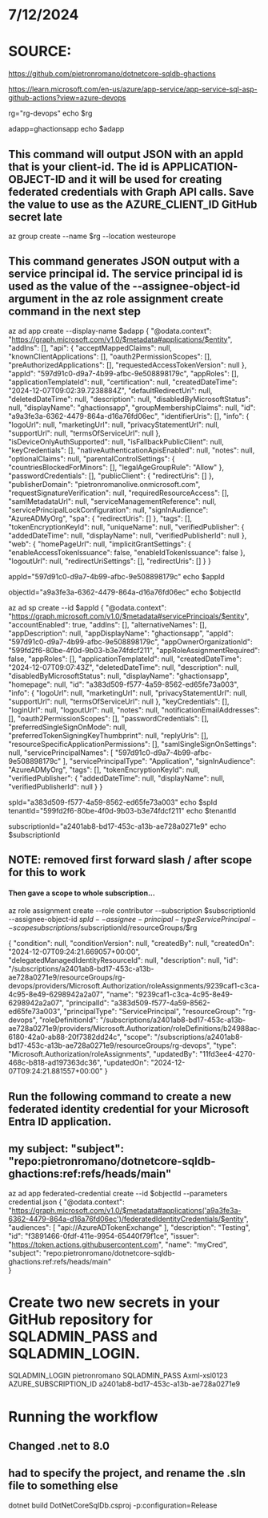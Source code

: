 # 7/12/2024
# SOURCE: 
https://github.com/pietronromano/dotnetcore-sqldb-ghactions

https://learn.microsoft.com/en-us/azure/app-service/app-service-sql-asp-github-actions?view=azure-devops


rg="rg-devops"
echo $rg

adapp=ghactionsapp
echo $adapp

## This command will output JSON with an appId that is your client-id. The id is APPLICATION-OBJECT-ID and it will be used for creating federated credentials with Graph API calls. Save the value to use as the AZURE_CLIENT_ID GitHub secret late
az group create --name $rg --location westeurope

## This command generates JSON output with a service principal id. The service principal id is used as the value of the --assignee-object-id argument in the az role assignment create command in the next step
az ad app create --display-name $adapp
{
  "@odata.context": "https://graph.microsoft.com/v1.0/$metadata#applications/$entity",
  "addIns": [],
  "api": {
    "acceptMappedClaims": null,
    "knownClientApplications": [],
    "oauth2PermissionScopes": [],
    "preAuthorizedApplications": [],
    "requestedAccessTokenVersion": null
  },
  "appId": "597d91c0-d9a7-4b99-afbc-9e508898179c",
  "appRoles": [],
  "applicationTemplateId": null,
  "certification": null,
  "createdDateTime": "2024-12-07T09:02:39.7238884Z",
  "defaultRedirectUri": null,
  "deletedDateTime": null,
  "description": null,
  "disabledByMicrosoftStatus": null,
  "displayName": "ghactionsapp",
  "groupMembershipClaims": null,
  "id": "a9a3fe3a-6362-4479-864a-d16a76fd06ec",
  "identifierUris": [],
  "info": {
    "logoUrl": null,
    "marketingUrl": null,
    "privacyStatementUrl": null,
    "supportUrl": null,
    "termsOfServiceUrl": null
  },
  "isDeviceOnlyAuthSupported": null,
  "isFallbackPublicClient": null,
  "keyCredentials": [],
  "nativeAuthenticationApisEnabled": null,
  "notes": null,
  "optionalClaims": null,
  "parentalControlSettings": {
    "countriesBlockedForMinors": [],
    "legalAgeGroupRule": "Allow"
  },
  "passwordCredentials": [],
  "publicClient": {
    "redirectUris": []
  },
  "publisherDomain": "pietronromanolive.onmicrosoft.com",
  "requestSignatureVerification": null,
  "requiredResourceAccess": [],
  "samlMetadataUrl": null,
  "serviceManagementReference": null,
  "servicePrincipalLockConfiguration": null,
  "signInAudience": "AzureADMyOrg",
  "spa": {
    "redirectUris": []
  },
  "tags": [],
  "tokenEncryptionKeyId": null,
  "uniqueName": null,
  "verifiedPublisher": {
    "addedDateTime": null,
    "displayName": null,
    "verifiedPublisherId": null
  },
  "web": {
    "homePageUrl": null,
    "implicitGrantSettings": {
      "enableAccessTokenIssuance": false,
      "enableIdTokenIssuance": false
    },
    "logoutUrl": null,
    "redirectUriSettings": [],
    "redirectUris": []
  }
}


appId="597d91c0-d9a7-4b99-afbc-9e508898179c"
echo $appId

objectId="a9a3fe3a-6362-4479-864a-d16a76fd06ec"
echo $objectId

az ad sp create --id $appId
{
  "@odata.context": "https://graph.microsoft.com/v1.0/$metadata#servicePrincipals/$entity",
  "accountEnabled": true,
  "addIns": [],
  "alternativeNames": [],
  "appDescription": null,
  "appDisplayName": "ghactionsapp",
  "appId": "597d91c0-d9a7-4b99-afbc-9e508898179c",
  "appOwnerOrganizationId": "599fd2f6-80be-4f0d-9b03-b3e74fdcf211",
  "appRoleAssignmentRequired": false,
  "appRoles": [],
  "applicationTemplateId": null,
  "createdDateTime": "2024-12-07T09:07:43Z",
  "deletedDateTime": null,
  "description": null,
  "disabledByMicrosoftStatus": null,
  "displayName": "ghactionsapp",
  "homepage": null,
  "id": "a383d509-f577-4a59-8562-ed65fe73a003",
  "info": {
    "logoUrl": null,
    "marketingUrl": null,
    "privacyStatementUrl": null,
    "supportUrl": null,
    "termsOfServiceUrl": null
  },
  "keyCredentials": [],
  "loginUrl": null,
  "logoutUrl": null,
  "notes": null,
  "notificationEmailAddresses": [],
  "oauth2PermissionScopes": [],
  "passwordCredentials": [],
  "preferredSingleSignOnMode": null,
  "preferredTokenSigningKeyThumbprint": null,
  "replyUrls": [],
  "resourceSpecificApplicationPermissions": [],
  "samlSingleSignOnSettings": null,
  "servicePrincipalNames": [
    "597d91c0-d9a7-4b99-afbc-9e508898179c"
  ],
  "servicePrincipalType": "Application",
  "signInAudience": "AzureADMyOrg",
  "tags": [],
  "tokenEncryptionKeyId": null,
  "verifiedPublisher": {
    "addedDateTime": null,
    "displayName": null,
    "verifiedPublisherId": null
  }
}

spId="a383d509-f577-4a59-8562-ed65fe73a003"
echo $spId
tenantId="599fd2f6-80be-4f0d-9b03-b3e74fdcf211"
echo $tenantId

subscriptionId="a2401ab8-bd17-453c-a13b-ae728a0271e9"
echo $subscriptionId
 
## NOTE: removed first forward slash / after scope for this to work
#### Then gave a scope to whole subscription...
az role assignment create --role contributor --subscription $subscriptionId --assignee-object-id  $spId --assignee-principal-type ServicePrincipal --scope subscriptions/$subscriptionId/resourceGroups/$rg

{
  "condition": null,
  "conditionVersion": null,
  "createdBy": null,
  "createdOn": "2024-12-07T09:24:21.669057+00:00",
  "delegatedManagedIdentityResourceId": null,
  "description": null,
  "id": "/subscriptions/a2401ab8-bd17-453c-a13b-ae728a0271e9/resourceGroups/rg-devops/providers/Microsoft.Authorization/roleAssignments/9239caf1-c3ca-4c95-8e49-6298942a2a07",
  "name": "9239caf1-c3ca-4c95-8e49-6298942a2a07",
  "principalId": "a383d509-f577-4a59-8562-ed65fe73a003",
  "principalType": "ServicePrincipal",
  "resourceGroup": "rg-devops",
  "roleDefinitionId": "/subscriptions/a2401ab8-bd17-453c-a13b-ae728a0271e9/providers/Microsoft.Authorization/roleDefinitions/b24988ac-6180-42a0-ab88-20f7382dd24c",
  "scope": "/subscriptions/a2401ab8-bd17-453c-a13b-ae728a0271e9/resourceGroups/rg-devops",
  "type": "Microsoft.Authorization/roleAssignments",
  "updatedBy": "11fd3ee4-4270-468c-b818-ad197363dc36",
  "updatedOn": "2024-12-07T09:24:21.881557+00:00"
}

## Run the following command to create a new federated identity credential for your Microsoft Entra ID application.
## my subject:  "subject": "repo:pietronromano/dotnetcore-sqldb-ghactions:ref:refs/heads/main"
az ad app federated-credential create --id $objectId --parameters credential.json
{
  "@odata.context": "https://graph.microsoft.com/v1.0/$metadata#applications('a9a3fe3a-6362-4479-864a-d16a76fd06ec')/federatedIdentityCredentials/$entity",
  "audiences": [
    "api://AzureADTokenExchange"
  ],
  "description": "Testing",
  "id": "f3891466-0fdf-411e-9954-65440f79f1ce",
  "issuer": "https://token.actions.githubusercontent.com",
  "name": "myCred",
  "subject": "repo:pietronromano/dotnetcore-sqldb-ghactions:ref:refs/heads/main"      
}


# Create two new secrets in your GitHub repository for SQLADMIN_PASS and SQLADMIN_LOGIN.
SQLADMIN_LOGIN pietronromano
SQLADMIN_PASS Axml-xsl0123
AZURE_SUBSCRIPTION_ID a2401ab8-bd17-453c-a13b-ae728a0271e9


# Running the workflow
## Changed .net to 8.0
## had to specify the project, and rename the .sln file to something else
dotnet build DotNetCoreSqlDb.csproj -p:configuration=Release
